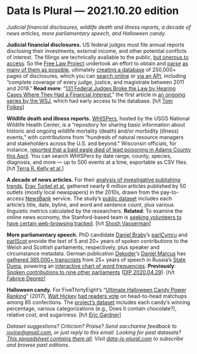 Data Is Plural — 2021.10.20 edition
===================================

*Judicial financial disclosures, wildlife death and illness reports, a decade of news articles, more parliamentary speech, and Halloween candy.*


__Judicial financial disclosures.__ US federal judges must file annual reports disclosing their investments, external income, and other potential conflicts of interest. The filings are technically available to the public, [but onerous to access](https://free.law/2021/09/28/announcing-federal-financial-disclosures). So the [Free Law Project](https://free.law/) undertook an effort to obtain and [parse](https://github.com/freelawproject/disclosure-extractor) [as many of them as possible](https://www.courtlistener.com/coverage/financial-disclosures/), ultimately [creating a database](https://free.law/2021/10/15/financial-disclosures-now-available-to-all-on-courtlistener) of 250,000+ pages of disclosures, which you can [search online](https://www.courtlistener.com/financial-disclosures/) or [via an API](https://www.courtlistener.com/api/rest-info/#financialdisclosure-endpoint), including “complete coverage of every judge, justice, and magistrate between 2011 and 2018.” __Read more__: “[131 Federal Judges Broke the Law by Hearing Cases Where They Had a Financial Interest](https://www.wsj.com/articles/131-federal-judges-broke-the-law-by-hearing-cases-where-they-had-a-financial-interest-11632834421),” the first article in [an ongoing series by the WSJ](https://duckduckgo.com/?q=site%3Awsj.com+%22Hidden+Interests%22&t=h_&iar=news&ia=news), which had early access to the database. [h/t [Tom Folkes](https://acure.info/)]


__Wildlife death and illness reports.__ [WHISPers](https://whispers.usgs.gov/home), hosted by the USGS National Wildlife Health Center, is a “repository for sharing basic information about historic and ongoing wildlife mortality (death) and/or morbidity (illness) events,” with contributions from “hundreds of natural resource managers and stakeholders across the U.S. and beyond.” Wisconsin officials, for instance, [reported that a bald eagle died of lead poisoning in Adams County this April](https://whispers.usgs.gov/event/201296). You can search WHISPers by date range, county, species, diagnosis, and more — up to 500 events at a time, exportable as CSV files. [h/t [Terra R. Kelly et al.](https://royalsocietypublishing.org/doi/10.1098/rspb.2021.0974)]


__A decade of news articles.__ For their [analysis of investigative publishing trends](https://www.gsb.stanford.edu/insights/what-analysis-6-million-articles-reveals-about-state-us-newspapers), [Eray Turkel et al.](https://www.pnas.org/content/118/30/e2105155118) gathered nearly 6 million articles published by 50 outlets (mostly local newspapers) in the 2010s, drawn from the pay-to-access [NewsBank](https://www.newsbank.com/about-newsbank) service. The study’s [public dataset](https://dataverse.harvard.edu/dataset.xhtml?persistentId=doi:10.7910/DVN/HSZ2QL) includes each article’s title, date, byline, and word and sentence count, plus various linguistic metrics calculated by the researchers. __Related__: To examine the online news economy, the Stanford-based team is [seeking volunteers to have certain web-browsing tracked](https://rally.mozilla.org/current-studies/beyond-the-paywall/index.html). [h/t [Shosh Vasserman](https://twitter.com/shoshievass)]


__More parliamentary speech.__ PhD candidate [Daniel Braby](https://twitter.com/dbrby)’s [parlCymru](https://dataverse.harvard.edu/dataset.xhtml?persistentId=doi:10.7910/DVN/VILSR8) and [parlScot](https://dataverse.harvard.edu/dataset.xhtml?persistentId=doi:10.7910/DVN/EQ9WBE) provide the text of 5 and 20+ years of spoken contributions to the Welsh and Scottish parliaments, respectively, plus speaker and circumstance metadata. German publication [Dekoder](https://www.dekoder.org/)’s [Daniel Marcus](https://danilamorkovkin.blog/) has [gathered 385,000+ transcripts](https://www.discuss-data.net/dataset/fb52dac2-66e3-47a3-86c5-b2a3dadf41bf/) from 25+ years of speech in Russia’s [State Duma](https://en.wikipedia.org/wiki/State_Duma), powering an [interactive chart of word frequencies](https://duma.dekoder.org/de). __Previously__: [Spoken contributions to nine other parliaments](https://dataverse.harvard.edu/dataset.xhtml?persistentId=doi:10.7910/DVN/L4OAKN) ([DIP 2020.04.29](https://www.data-is-plural.com/archive/2020-04-29-edition)). [h/t [Fabrice Deprez](https://twitter.com/fabrice_deprez)]


__Halloween candy.__ For FiveThirtyEight’s “[Ultimate Halloween Candy Power Ranking](https://fivethirtyeight.com/videos/the-ultimate-halloween-candy-power-ranking/)” (2017), [Walt Hickey](https://walthickey.com/) [had readers vote](http://walthickey.com/2017/10/18/whats-the-best-halloween-candy/) on head-to-head matchups among 85 confections. The [project’s dataset](https://github.com/fivethirtyeight/data/tree/master/candy-power-ranking) includes each candy’s winning percentage, various categorizations (e.g., Does it contain chocolate?), relative cost, and sugariness. [h/t [Eric Gardner](https://www.linkedin.com/in/eric-gardner-0531aa9/)]


*Dataset suggestions? Criticism? Praise? Send saccharine feedback to jsvine@gmail.com, or just reply to this email. Looking for past datasets? [This spreadsheet contains them all](https://docs.google.com/spreadsheets/d/1wZhPLMCHKJvwOkP4juclhjFgqIY8fQFMemwKL2c64vk/edit#gid=0). Visit [data-is-plural.com](https://www.data-is-plural.com) to subscribe and browse past editions.*
